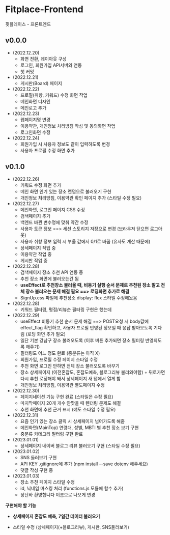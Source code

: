 # Fitplace-Frontend
핏플레이스 - 프론트엔드

## **v0.0.0**
- (2022.12.20)
  - 화면 전환, 레이아웃 구성
  - 로그인, 회원가입 API서버와 연동
  - 첫 커밋
- (2022.12.21)
  - 게시판(Board) 페이지
- (2022.12.22)
  - 프로필(취향, 키워드) 수정 화면 작업
  - 메인화면 디자인
  - 메인로고 추가
- (2022.12.23)
  - 웹페이지명 변경
  - 이용약관, 개인정보 처리방침 작성 및 동의화면 작업
  - 로그인화면 수정
- (2022.12.24)
  - 회원가입 시 사용자 정보도 같이 입력하도록 변경
  - 사용자 프로필 수정 화면 추가
  
## **v0.1.0**
- (2022.12.26)
  - 키워드 수정 화면 추가
  - 메인 화면 인기 있는 장소 랜덤으로 불러오기 구현
  - 개인정보 처리방침, 이용약관 확인 페이지 추가 (스타일 수정 필요)
- (2022.12.27)
  - 메인화면, 로그인 페이지 CSS 수정
  - 검색페이지 추가
  - 백엔드 바뀐 변수명에 맞춰 약간 수정
  - 사용자 토큰 정보 ==> 세션 스토리지 저장으로 변경 (브라우저 닫으면 로그아웃)
  - 사용자 취향 정보 입력 시 부울 값에서 0/1로 바꿈 (유사도 계산 때문에)
  - 상세페이지 작업 중
  - 이용약관 작업 중
  - 게시판 작업 중
- (2022.12.28)
  - 검색페이지 장소 추천 API 연동 중
  - 추천 장소 화면에 불러오는건 됨
  - **useEffect로 추천장소 불러올 때, 비동기 실행 순서 문제로 추천된 장소 말고 전체 장소 불러오는 문제 해결 필요 ==> 로딩화면 추가로 해결** 
  - SignUp.css 파일에 추천장소 display: flex 스타일 수정해놨음
- (2022.12.28)
  - 키워드 필터링, 평점/리뷰순 필터링 구현은 했는데
- (2022.12.29)
  - useEffect 비동기 추천 순서 문제 해결 ==> POST요청 시 body값에 effect_flag 확인하고, 사용자 프로필 반영된 정보일 때 응답 받아오도록 기다림 (로딩 화면 추가 필요)
  - 일단 기본 강남구 장소 불러오도록 (이후 버튼 추가되면 장소 필터링 반영되도록 해주기)
  - 필터링도 어느 정도 완료 (중분류는 아직 X)
  - 회원가입, 프로필 수정 페이지 스타일 수정
  - 추천 화면 로그인 안하면 전체 장소 불러오도록 바꾸기
  - 장소 상세페이지 (이전혼잡도, 혼잡도예측, 블로그리뷰 불러와야함) + 뒤로가면 다시 추천 로딩해야 돼서 상세페이지 새 탭에서 열게 함
  - 개인정보 처리방침, 이용약관 별도페이지 수정
- (2022.12.30)
  - 페이지네이션 기능 구현 완료 (스타일은 수정 필요)
  - 마지막페이지 20개 개수 안맞을 때 렌더링 문제도 해결
  - 추천 화면에 추천 근거 표시 (얘도 스타일 수정 필요)
- (2022.12.31)
  - 요즘 인기 있는 장소 클릭 시 상세페이지 넘어가도록 해줌
  - 메인화면(MainTop) 연령대, 성별, MBTI 별 추천 장소 보기 구현
  - 중분류 카테고리 필터링 구현 완료
- (2023.01.01)
  - 상세페이지 네이버 블로그 리뷰 불러오기 구현 (스타일 수정 필요)
- (2023.01.02)
  - SNS 둘러보기 구현
  - API KEY .gitignore에 추가 (npm install --save dotenv 해주세요)
  - 댓글 작성 구현 중
- (2023.01.03)
  - 장소 추천 페이지 스타일 수정
  - id, 닉네임 마스킹 처리 (functions.js 모듈에 함수 추가)
  - 상단바 환영합니다 이름으로 나오게 변경


**구현해야 할 기능**
- **상세페이지 혼잡도 예측, 7일간 데이터 불러오기**

- 스타일 수정 (상세페이지(+블로그리뷰), 게시판, SNS둘러보기)